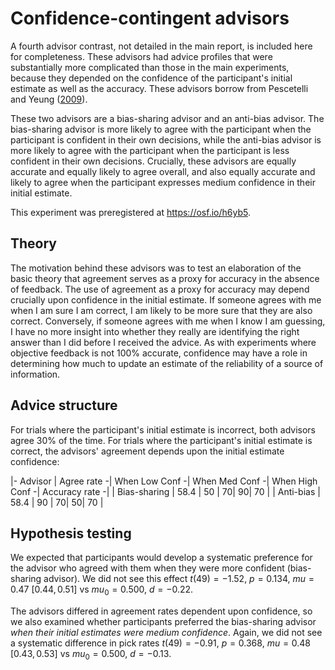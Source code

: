 # Confidence-contingent advisors

A fourth advisor contrast, not detailed in the main report, is included here for completeness.
These advisors had advice profiles that were substantially more complicated than those in the main experiments, because they depended on the confidence of the participant's initial estimate as well as the accuracy.
These advisors borrow from Pescetelli and Yeung ([2009](http://doi.apa.org/getdoi.cfm?doi=10.1037/xge0000960)).

These two advisors are a bias-sharing advisor and an anti-bias advisor.
The bias-sharing advisor is more likely to agree with the participant when the participant is confident in their own decisions, while the anti-bias advisor is more likely to agree with the participant when the participant is less confident in their own decisions.
Crucially, these advisors are equally accurate and equally likely to agree overall, and also equally accurate and likely to agree when the participant expresses medium confidence in their initial estimate.

This experiment was preregistered at https://osf.io/h6yb5.

## Theory

The motivation behind these advisors was to test an elaboration of the basic theory that agreement serves as a proxy for accuracy in the absence of feedback. 
The use of agreement as a proxy for accuracy may depend crucially upon confidence in the initial estimate.
If someone agrees with me when I am sure I am correct, I am likely to be more sure that they are also correct.
Conversely, if someone agrees with me when I know I am guessing, I have no more insight into whether they really are identifying the right answer than I did before I received the advice.
As with experiments where objective feedback is not 100% accurate, confidence may have a role in determining how much to update an estimate of the reliability of a source of information.

## Advice structure

For trials where the participant's initial estimate is incorrect, both advisors agree 30% of the time. 
For trials where the participant's initial estimate is correct, the advisors' agreement depends upon the initial estimate confidence: 

|- Advisor      | Agree rate -| When Low Conf -| When Med Conf -| When High Conf -| Accuracy rate -|
| Bias-sharing  |       58.4  |             50 |              70|               90|             70 |
| Anti-bias     |       58.4  |             90 |              70|               50|             70 |


## Hypothesis testing

We expected that participants would develop a systematic preference for the advisor who agreed with them when they were more confident (bias-sharing advisor). 
We did not see this effect $t(49) = -1.52$, $p = 0.134$, $mu = 0.47$ $[0.44, 0.51]$ vs $mu_0 = 0.500$, $d = -0.22$.

The advisors differed in agreement rates dependent upon confidence, so we also examined whether participants preferred the bias-sharing advisor _when their initial estimates were medium confidence_. 
Again, we did not see a systematic difference in pick rates $t(49) = -0.91$, $p = 0.368$, $mu = 0.48$ $[0.43, 0.53]$ vs $mu_0 = 0.500$, $d = -0.13$.
